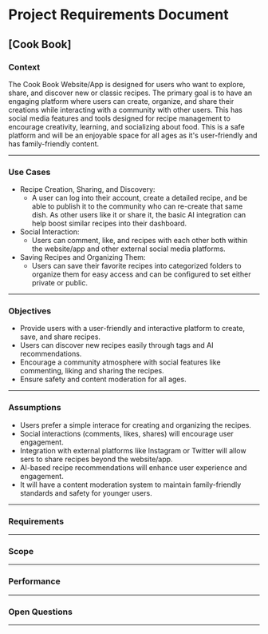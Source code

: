 # Project Requirements Document

## [Cook Book]

### Context
The Cook Book Website/App is designed for users who want to explore, share, and discover new or classic recipes. The primary goal is to have an engaging platform where users can create, organize, and share their creations while interacting with a community with other users. This has social media features and tools designed for recipe management to encourage creativity, learning, and socializing about food. This is a safe platform and will be an enjoyable space for all ages as it's user-friendly and has family-friendly content.
***

### Use Cases
- Recipe Creation, Sharing, and Discovery: 
	- A user can log into their account, create a detailed recipe, and be able to publish it to the community who can re-create that same dish. As other users like it or share it, the basic AI integration can help boost similar recipes into their dashboard.
- Social Interaction:
	- Users can comment, like, and recipes with each other both within the website/app and other external social media platforms.
- Saving Recipes and Organizing Them:
	- Users can save their favorite recipes into categorized folders to organize them for easy access and can be configured to set either private or public.
***

### Objectives
- Provide users with a user-friendly and interactive platform to create, save, and share recipes.
- Users can discover new recipes easily through tags and AI recommendations.
- Encourage a community atmosphere with social features like commenting, liking and sharing the recipes.
- Ensure safety and content moderation for all ages.
***

### Assumptions
- Users prefer a simple interace for creating and organizing the recipes.
- Social interactions (comments, likes, shares) will encourage user engagement.
- Integration with external platforms like Instagram or Twitter will allow sers to share recipes beyond the website/app.
- AI-based recipe recommendations will enhance user experience and engagement.
- It will have a content moderation system to maintain family-friendly standards and safety for younger users.
***

### Requirements

***

### Scope

***

### Performance

***

### Open Questions

***
